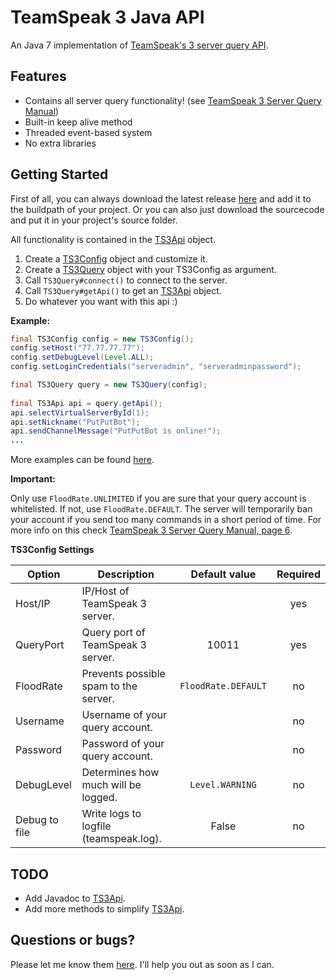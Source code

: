TeamSpeak 3 Java API
====================

An Java 7 implementation of [TeamSpeak's 3 server query API](http://media.teamspeak.com/ts3_literature/TeamSpeak%203%20Server%20Query%20Manual.pdf).


## Features

- Contains all server query functionality! (see [TeamSpeak 3 Server Query Manual](http://media.teamspeak.com/ts3_literature/TeamSpeak%203%20Server%20Query%20Manual.pdf))
- Built-in keep alive method
- Threaded event-based system
- No extra libraries

## Getting Started

First of all, you can always download the latest release [here](../../releases/latest) and add it to the buildpath of your project. Or you can also just download the sourcecode and put it in your project's source folder.

All functionality is contained in the [TS3Api](src/main/java/com/github/theholywaffle/teamspeak3/TS3Api.java) object.

1. Create a [TS3Config](src/main/java/com/github/theholywaffle/teamspeak3/TS3Config.java) object and customize it.
2. Create a [TS3Query](src/main/java/com/github/theholywaffle/teamspeak3/TS3Query.java) object with your TS3Config as argument.
3. Call `TS3Query#connect()` to connect to the server.
4. Call `TS3Query#getApi()` to get an [TS3Api](src/main/java/com/github/theholywaffle/teamspeak3/TS3Api.java) object.
5. Do whatever you want with this api :)


**Example:**

```java
final TS3Config config = new TS3Config();
config.setHost("77.77.77.77");
config.setDebugLevel(Level.ALL);
config.setLoginCredentials("serveradmin", "serveradminpassword");

final TS3Query query = new TS3Query(config);
    
final TS3Api api = query.getApi();
api.selectVirtualServerById(1);
api.setNickname("PutPutBot");
api.sendChannelMessage("PutPutBot is online!");
...
```
    
More examples can be found [here](src/main/java/com/github/theholywaffle/teamspeak3/example).
    
**Important:**

Only use `FloodRate.UNLIMITED` if you are sure that your query account is whitelisted. If not, use `FloodRate.DEFAULT`. The server will temporarily ban your account if you send too many commands in a short period of time. For more info on this check [TeamSpeak 3 Server Query Manual, page 6](http://media.teamspeak.com/ts3_literature/TeamSpeak%203%20Server%20Query%20Manual.pdf).

**TS3Config Settings**

|Option | Description | Default value | Required |
|--- | --- |:---:|:---:|
|Host/IP | IP/Host of TeamSpeak 3 server.|  | yes |
|QueryPort | Query port of TeamSpeak 3 server. | 10011 | yes |
|FloodRate | Prevents possible spam to the server. | `FloodRate.DEFAULT` | no |
|Username | Username of your query account. |   | no |
|Password | Password of your query account. |  | no |
|DebugLevel | Determines how much will be logged. | `Level.WARNING` | no |
|Debug to file | Write logs to logfile (teamspeak.log).|  False | no |

## TODO

* Add Javadoc to [TS3Api](src/main/java/com/github/theholywaffle/teamspeak3/TS3Api.java).
* Add more methods to simplify [TS3Api](src/main/java/com/github/theholywaffle/teamspeak3/TS3Api.java).

## Questions or bugs?

Please let me know them [here](../../issues). I'll help you out as soon as I can.